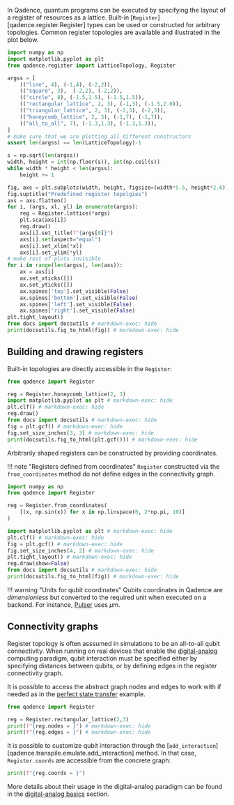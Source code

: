 In Qadence, quantum programs can be executed by specifying the layout of a register of resources as a lattice.
Built-in [`Register`][qadence.register.Register] types can be used or constructed for arbitrary topologies.
Common register topologies are available and illustrated in the plot below.

```python exec="on" html="1"
import numpy as np
import matplotlib.pyplot as plt
from qadence.register import LatticeTopology, Register

argss = [
    (("line", 4), (-1,4), (-2,2)),
    (("square", 3),  (-2,2), (-2,2)),
    (("circle", 8), (-1.5,1.5), (-1.5,1.5)),
    (("rectangular_lattice", 2, 3), (-1,3), (-1.5,2.0)),
    (("triangular_lattice", 2, 3), (-2,3), (-2,3)),
    (("honeycomb_lattice", 2, 3), (-1,7), (-1,7)),
    (("all_to_all", 7), (-1.3,1.3), (-1.3,1.3)),
]
# make sure that we are plotting all different constructors
assert len(argss) == len(LatticeTopology)-1

s = np.sqrt(len(argss))
width, height = int(np.floor(s)), int(np.ceil(s))
while width * height < len(argss):
    height += 1

fig, axs = plt.subplots(width, height, figsize=(width*5.5, height*2.6))
fig.suptitle("Predefined register topolgies")
axs = axs.flatten()
for i, (args, xl, yl) in enumerate(argss):
    reg = Register.lattice(*args)
    plt.sca(axs[i])
    reg.draw()
    axs[i].set_title(f"{args[0]}")
    axs[i].set(aspect="equal")
    axs[i].set_xlim(*xl)
    axs[i].set_ylim(*yl)
# make rest of plots invisible
for i in range(len(argss), len(axs)):
    ax = axs[i]
    ax.set_xticks([])
    ax.set_yticks([])
    ax.spines['top'].set_visible(False)
    ax.spines['bottom'].set_visible(False)
    ax.spines['left'].set_visible(False)
    ax.spines['right'].set_visible(False)
plt.tight_layout()
from docs import docsutils # markdown-exec: hide
print(docsutils.fig_to_html(fig)) # markdown-exec: hide
```

## Building and drawing registers

Built-in topologies are directly accessible in the `Register`:

```python exec="on" source="material-block" html="1"
from qadence import Register

reg = Register.honeycomb_lattice(2, 3)
import matplotlib.pyplot as plt # markdown-exec: hide
plt.clf() # markdown-exec: hide
reg.draw()
from docs import docsutils # markdown-exec: hide
fig = plt.gcf() # markdown-exec: hide
fig.set_size_inches(3, 3) # markdown-exec: hide
print(docsutils.fig_to_html(plt.gcf())) # markdown-exec: hide
```

Arbitrarily shaped registers can be constructed by providing coordinates.

!!! note "Registers defined from coordinates"
	`Register` constructed via the `from_coordinates` method do not define edges in the connectivity graph.

```python exec="on" source="material-block" html="1"
import numpy as np
from qadence import Register

reg = Register.from_coordinates(
    [(x, np.sin(x)) for x in np.linspace(0, 2*np.pi, 10)]
)

import matplotlib.pyplot as plt # markdown-exec: hide
plt.clf() # markdown-exec: hide
fig = plt.gcf() # markdown-exec: hide
fig.set_size_inches(4, 2) # markdown-exec: hide
plt.tight_layout() # markdown-exec: hide
reg.draw(show=False)
from docs import docsutils # markdown-exec: hide
print(docsutils.fig_to_html(fig)) # markdown-exec: hide
```

!!! warning "Units for qubit coordinates"
    Qubits coordinates in Qadence are *dimensionless* but converted to the required unit when executed on a backend.
	For instance, [Pulser](https://github.com/pasqal-io/Pulser) uses $\mu \textrm{m}$.

## Connectivity graphs

Register topology is often asssumed in simulations to be an all-to-all qubit connectivity.
When running on real devices that enable the [digital-analog](../digital_analog_qc/daqc-basics.md) computing paradigm,
qubit interaction must be specified either by specifying distances between qubits,
or by defining edges in the register connectivity graph.

It is possible to access the abstract graph nodes and edges to work with if needed as in the [perfect state
transfer](../index.md#analog-emulation-of-a-perfect-state-transfer) example.

```python exec="on" source="material-block" result="json" session="reg-usage"
from qadence import Register

reg = Register.rectangular_lattice(2,3)
print(f"{reg.nodes = }") # markdown-exec: hide
print(f"{reg.edges = }") # markdown-exec: hide
```

It is possible to customize qubit interaction through the [`add_interaction`][qadence.transpile.emulate.add_interaction] method.
In that case, `Register.coords` are accessible from the concrete graph:

```python exec="on" source="material-block" result="json" session="reg-usage"
print(f"{reg.coords = }")
```

More details about their usage in the digital-analog paradigm can be found in the [digital-analog basics](../digital_analog_qc/analog-basics.md) section.
